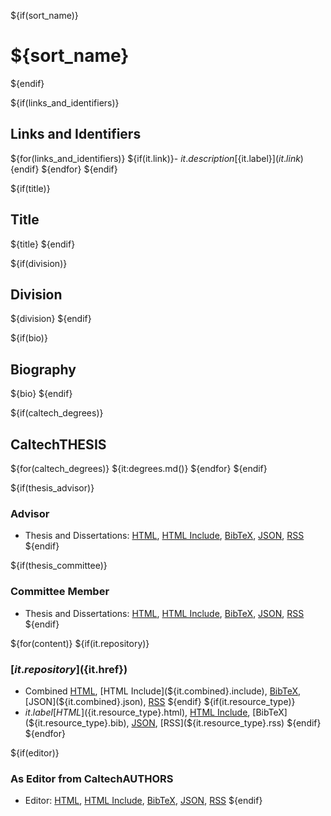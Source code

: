 
${if(sort_name)}

# ${sort_name}

${endif}

${if(links_and_identifiers)}
## Links and Identifiers

${for(links_and_identifiers)}
${if(it.link)}- ${it.description} [${it.label}](${it.link})${endif}
${endfor}
${endif}

${if(title)}
## Title

${title}
${endif}

${if(division)}

## Division

${division}
${endif}

${if(bio)}
## Biography

${bio}
${endif}

${if(caltech_degrees)}

## CaltechTHESIS

${for(caltech_degrees)}
${it:degrees.md()}
${endfor}
${endif}

${if(thesis_advisor)}

### Advisor

- Thesis and Dissertations: [HTML](advisor.html), [HTML Include](advisor.include), [BibTeX](advisor.bib), [JSON](advisor.json), [RSS](advisor.rss)
${endif}

${if(thesis_committee)}

### Committee Member

- Thesis and Dissertations: [HTML](committee.html), [HTML Include](committee.include), [BibTeX](committee.bib), [JSON](committee.json), [RSS](committee.rss)
${endif}


${for(content)}
${if(it.repository)}

### [${it.repository}](${it.href})

- Combined [HTML](${it.combined}.html), [HTML Include](${it.combined}.include), [BibTeX](${it.combined}.bib), [JSON](${it.combined}.json), [RSS](${it.combined}.rss)
${endif}
${if(it.resource_type)}
- ${it.label} [HTML](${it.resource_type}.html), [HTML Include](${it.resource_type}.include), [BibTeX](${it.resource_type}.bib), [JSON](${it.resource_type}.json), [RSS](${it.resource_type}.rss)
${endif}
${endfor}

${if(editor)}

### As Editor from CaltechAUTHORS

- Editor: [HTML](editor.html), [HTML Include](editor.include), [BibTeX](editor.bib), [JSON](editor.json), [RSS](editor.rss)
${endif}


